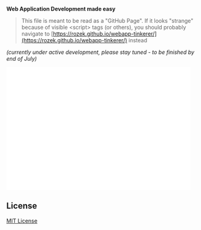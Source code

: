 **Web Application Development made easy**

> This file is meant to be read as a "GitHub Page". If it looks "strange" because of visible &lt;script&gt; tags (or others), you should probably navigate to [https://rozek.github.io/webapp-tinkerer/](https://rozek.github.io/webapp-tinkerer/) instead

*(currently under active development, please stay tuned - to be finished by end of July)*

  <div id="Applet" class="WAT Applet" style="
    display:block; position:relative; overflow:hidden;
    width:480px; height:320px;
    background:white; color:black;
  "></div>




## License ##

[MIT License](LICENSE.md)

<script name="JIL"         src="js/javascript-interface-library.js"></script>
<script name="jquery"      src="js/jquery-1.12.4.min.js"></script>
<script name="localforage" src="js/localforage.min.js"></script>
<script name="download"    src="js/download.min.js"></script>
<script name="codeflask"   src="js/codeflask.min.js"></script>

<link rel="stylesheet" href="css/WAT-Runtime.css">
<script src="js/WAT-Runtime.js"></script>

<link rel="stylesheet" href="css/WAT-Designer.css">
<script src="js/WAT-Designer.js"></script>
